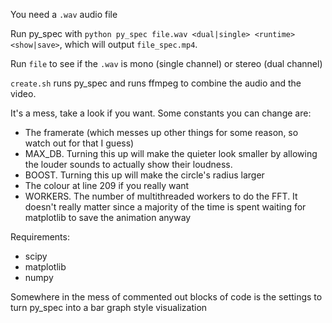 You need a `.wav` audio file

Run py_spec with `python py_spec file.wav <dual|single> <runtime> <show|save>`, which will output `file_spec.mp4`.

Run `file` to see if the `.wav` is mono (single channel) or stereo (dual channel)

`create.sh` runs py_spec and runs ffmpeg to combine the audio and the video.

It's a mess, take a look if you want. Some constants you can change are:
- The framerate (which messes up other things for some reason, so watch out for that I guess)
- MAX_DB. Turning this up will make the quieter look smaller by allowing the louder sounds to actually show their loudness.
- BOOST. Turning this up will make the circle's radius larger
- The colour at line 209 if you really want
- WORKERS. The number of multithreaded workers to do the FFT. It doesn't really matter since a majority of the time is spent waiting for matplotlib to save the animation anyway

Requirements:
- scipy
- matplotlib
- numpy

Somewhere in the mess of commented out blocks of code is the settings to turn py_spec into a bar graph style visualization